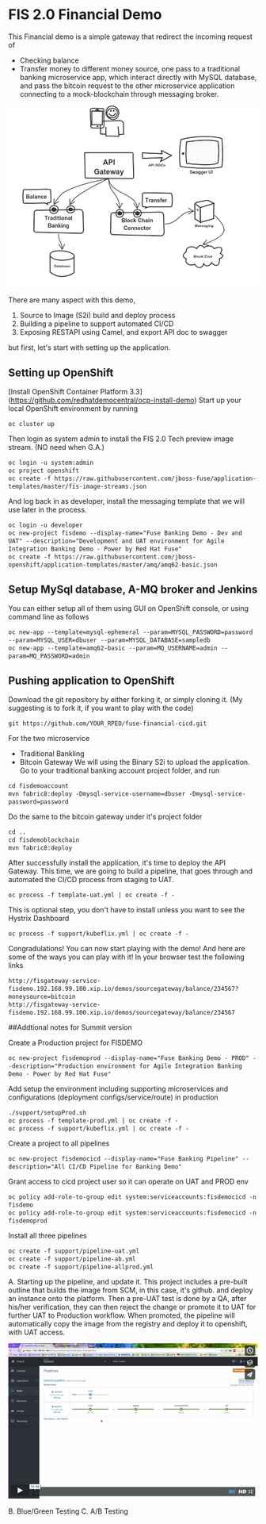 # FIS 2.0 Financial Demo

This Financial demo is a simple gateway that redirect the incoming request of 
 - Checking balance
 - Transfer money 
to different money source, one pass to a traditional banking microservice app, which interact directly with MySQL database, and pass the bitcoin request to the other microservice application connecting to a mock-blockchain through messaging broker. 

![alt text](images/outline.png "outline")

There are many aspect with this demo, 
1. Source to Image (S2i) build and deploy process
2. Building a pipeline to support automated CI/CD
3. Exposing RESTAPI using Camel, and export API doc to swagger

but first, let's start with setting up the application. 

## Setting up OpenShift 
[Install OpenShift Container Platform 3.3] (https://github.com/redhatdemocentral/ocp-install-demo) 
Start up your local OpenShift environment by running 
	
```
oc cluster up
```

Then login as system admin to install the FIS 2.0 Tech preview image stream. (NO need when G.A.)
	
```
oc login -u system:admin
oc project openshift
oc create -f https://raw.githubusercontent.com/jboss-fuse/application-templates/master/fis-image-streams.json
```

And log back in as developer, install the messaging template that we will use later in the process. 

	
```
oc login -u developer
oc new-project fisdemo --display-name="Fuse Banking Demo - Dev and UAT" --description="Development and UAT environment for Agile Integration Banking Demo - Power by Red Hat Fuse"
oc create -f https://raw.githubusercontent.com/jboss-openshift/application-templates/master/amq/amq62-basic.json
```

## Setup MySql database, A-MQ broker and Jenkins 

You can either setup all of them using GUI on OpenShift console, or using command line as follows

	
```
oc new-app --template=mysql-ephemeral --param=MYSQL_PASSWORD=password --param=MYSQL_USER=dbuser --param=MYSQL_DATABASE=sampledb
oc new-app --template=amq62-basic --param=MQ_USERNAME=admin --param=MQ_PASSWORD=admin
```
## Pushing application to OpenShift 
Download the git repository by either forking it, or simply cloning it. 
(My suggesting is to fork it, if you want to play with the code)
	
```
git https://github.com/YOUR_RPEO/fuse-financial-cicd.git
```
For the two microservice 
 - Traditional Bankling
 - Bitcoin Gateway
We will using the Binary S2i to upload the application. 
Go to your traditional banking account project folder, and run

	
```
cd fisdemoaccount
mvn fabric8:deploy -Dmysql-service-username=dbuser -Dmysql-service-password=password
```


Do the same to the bitcoin gateway under it's project folder 

	
```
cd ..
cd fisdemoblockchain
mvn fabric8:deploy
```

After successfully install the application, it's time to deploy the API Gateway. This time, we are going to build a pipeline, that goes through and automated the CI/CD process from staging to UAT. 

```
oc process -f template-uat.yml | oc create -f -
```
This is optional step, you don't have to install unless you want to see the Hystrix Dashboard

```
oc process -f support/kubeflix.yml | oc create -f -
```

Congradulations! You can now start playing with the demo! 
And here are some of the ways you can play with it! 
In your browser test the following links

```
http://fisgateway-service-fisdemo.192.168.99.100.xip.io/demos/sourcegateway/balance/234567?moneysource=bitcoin
http://fisgateway-service-fisdemo.192.168.99.100.xip.io/demos/sourcegateway/balance/234567
```


##Addtional notes for Summit version

Create a Production project for FISDEMO

```
oc new-project fisdemoprod --display-name="Fuse Banking Demo - PROD" --description="Production environment for Agile Integration Banking Demo - Power by Red Hat Fuse"
```

Add setup the environment including supporting microservices and configurations (deployment configs/service/route) in production

```
./support/setupProd.sh 
oc process -f template-prod.yml | oc create -f -
oc process -f support/kubeflix.yml | oc create -f -
```

Create a project to all pipelines

```
oc new-project fisdemocicd --display-name="Fuse Banking Pipeline" --description="All CI/CD Pipeline for Banking Demo"
```

Grant access to cicd project user so it can operate on UAT and PROD env

```
oc policy add-role-to-group edit system:serviceaccounts:fisdemocicd -n fisdemo
oc policy add-role-to-group edit system:serviceaccounts:fisdemocicd -n fisdemoprod
```

Install all three pipelines

```
oc create -f support/pipeline-uat.yml
oc create -f support/pipeline-ab.yml
oc create -f support/pipeline-allprod.yml
```

A. Starting up the pipeline, and update it. 
This project includes a pre-built outline that builds the image from SCM, in this case, it's github. and deploy an instance onto the platform. Then a pre-UAT test is done by a QA, after his/her verification, they can then reject the change or promote it to UAT for further UAT to Production workflow. When promoted, the pipeline will automatically copy the image from the registry and deploy it to openshift, with UAT access. 

[![Alt video](images/video.png)](https://player.vimeo.com/video/196763352)

B. Blue/Green Testing 
C. A/B Testing



